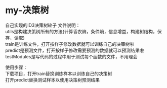# my-决策树
自己实现的ID3决策树轮子
文件说明：<br />
utils是构建决策树所有的方法(计算香农熵，条件熵，信息增益，构建树结构，保存，读取)<br />
train是训练文件，打开按样子修改数据就可以训练自己的决策树啦<br />
predict是预测文件，打开按样子修改需要预测的数据就可以预测结果啦<br />
testModules是写代码的过程中用于测试每个函数的文件，不用理会<br />
          
使用步骤：<br />
下载项目，打开train替换训练样本以训练自己的决策树<br />
打开predict替换测试样本以使用决策树预测结果
